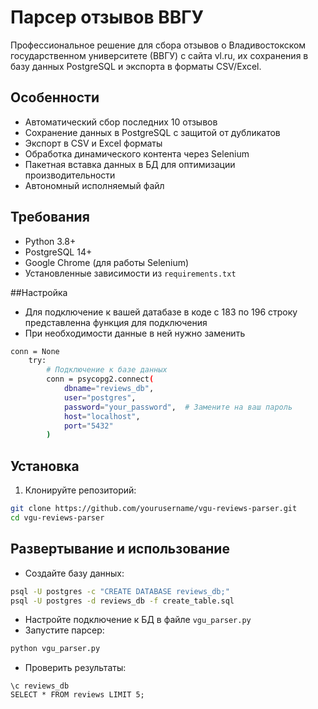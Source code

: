 # Парсер отзывов ВВГУ

Профессиональное решение для сбора отзывов о Владивостокском государственном университете (ВВГУ) с сайта vl.ru, их сохранения в базу данных PostgreSQL и экспорта в форматы CSV/Excel.

## Особенности

- Автоматический сбор последних 10 отзывов
- Сохранение данных в PostgreSQL с защитой от дубликатов
- Экспорт в CSV и Excel форматы
- Обработка динамического контента через Selenium
- Пакетная вставка данных в БД для оптимизации производительности
- Автономный исполняемый файл

## Требования

- Python 3.8+
- PostgreSQL 14+
- Google Chrome (для работы Selenium)
- Установленные зависимости из `requirements.txt`

##Настройка

- Для подключение к вашей датабазе в коде с 183 по 196 строку представленна функция для подключения
- При необходимости данные в ней нужно заменить
```bash
conn = None
    try:
        # Подключение к базе данных
        conn = psycopg2.connect(
            dbname="reviews_db",
            user="postgres", 
            password="your_password",  # Замените на ваш пароль
            host="localhost",
            port="5432"
        )
```

## Установка

1. Клонируйте репозиторий:
```bash
git clone https://github.com/yourusername/vgu-reviews-parser.git
cd vgu-reviews-parser
```

## Развертывание и использование

- Создайте базу данных:
```bash
psql -U postgres -c "CREATE DATABASE reviews_db;"
psql -U postgres -d reviews_db -f create_table.sql
```
- Настройте подключение к БД в файле `vgu_parser.py`
- Запустите парсер:
```bash
python vgu_parser.py
```
- Проверить результаты:
```psql
\c reviews_db
SELECT * FROM reviews LIMIT 5;
```
